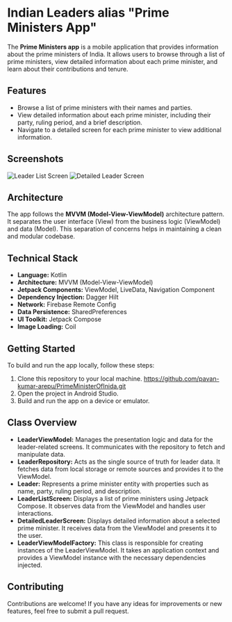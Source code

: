 # Indian Leaders alias "Prime Ministers App"

The **Prime Ministers app** is a mobile application that provides information about the prime ministers of India. It allows users to browse through a list of prime ministers, view detailed information about each prime minister, and learn about their contributions and tenure.

## Features

- Browse a list of prime ministers with their names and parties.
- View detailed information about each prime minister, including their party, ruling period, and a brief description.
- Navigate to a detailed screen for each prime minister to view additional information.

## Screenshots

![Leader List Screen](https://github.com/pavan-kumar-arepu/PrimeMinisterOfInida/assets/13812858/d077de8d-73c3-45b2-afff-92c7f5fe26a7)
![Detailed Leader Screen](https://github.com/pavan-kumar-arepu/PrimeMinisterOfInida/assets/13812858/9ea8bc6a-b588-4368-95b5-c5ba42028da2)

## Architecture

The app follows the **MVVM (Model-View-ViewModel)** architecture pattern. It separates the user interface (View) from the business logic (ViewModel) and data (Model). This separation of concerns helps in maintaining a clean and modular codebase.

## Technical Stack

- **Language:** Kotlin
- **Architecture:** MVVM (Model-View-ViewModel)
- **Jetpack Components:** ViewModel, LiveData, Navigation Component
- **Dependency Injection:** Dagger Hilt
- **Network:** Firebase Remote Config
- **Data Persistence:** SharedPreferences
- **UI Toolkit:** Jetpack Compose
- **Image Loading:** Coil

## Getting Started

To build and run the app locally, follow these steps:

1. Clone this repository to your local machine.
   <https://github.com/pavan-kumar-arepu/PrimeMinisterOfInida.git>
3. Open the project in Android Studio.
4. Build and run the app on a device or emulator.

## Class Overview

- **LeaderViewModel:** Manages the presentation logic and data for the leader-related screens. It communicates with the repository to fetch and manipulate data.
- **LeaderRepository:** Acts as the single source of truth for leader data. It fetches data from local storage or remote sources and provides it to the ViewModel.
- **Leader:** Represents a prime minister entity with properties such as name, party, ruling period, and description.
- **LeaderListScreen:** Displays a list of prime ministers using Jetpack Compose. It observes data from the ViewModel and handles user interactions.
- **DetailedLeaderScreen:** Displays detailed information about a selected prime minister. It receives data from the ViewModel and presents it to the user.
- **LeaderViewModelFactory:** This class is responsible for creating instances of the LeaderViewModel. It takes an application context and provides a ViewModel instance with the necessary dependencies injected.

## Contributing

Contributions are welcome! If you have any ideas for improvements or new features, feel free to submit a pull request.

